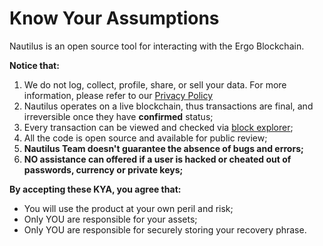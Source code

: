 # Know Your Assumptions

Nautilus is an open source tool for interacting with the Ergo Blockchain.

**Notice that:**

1. We do not log, collect, profile, share, or sell your data. For more information, please refer to our [Privacy Policy](./privacy-policy.md)
2. Nautilus operates on a live blockchain, thus transactions are final, and irreversible once they have **confirmed** status;
3. Every transaction can be viewed and checked via [block explorer](https://sigmaspace.io/en);
4. All the code is open source and available for public review;
5. **Nautilus Team doesn't guarantee the absence of bugs and errors;**
6. **NO assistance can offered if a user is hacked or cheated out of passwords, currency or private keys;**

**By accepting these KYA, you agree that:**

- You will use the product at your own peril and risk;
- Only YOU are responsible for your assets;
- Only YOU are responsible for securely storing your recovery phrase.
